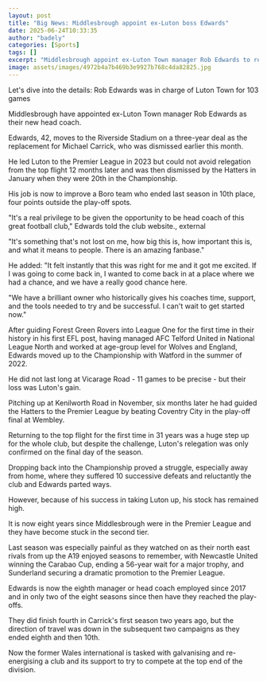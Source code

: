 ```yaml
---
layout: post
title: "Big News: Middlesbrough appoint ex-Luton boss Edwards"
date: 2025-06-24T10:33:35
author: "badely"
categories: [Sports]
tags: []
excerpt: "Middlesbrough appoint ex-Luton Town manager Rob Edwards to replace  Michael Carrick, who was sacked earlier this month after nearly three years in cha"
image: assets/images/4972b4a7b469b3e9927b768c4da82825.jpg
---
```


Let's dive into the details: Rob Edwards was in charge of Luton Town for 103 games

Middlesbrough have appointed ex-Luton Town manager Rob Edwards as their new head coach.

Edwards, 42, moves to the Riverside Stadium on a three-year deal as the replacement for Michael Carrick, who was dismissed earlier this month.

He led Luton to the Premier League in 2023 but could not avoid relegation from the top flight 12 months later and was then dismissed by the Hatters in January when they were 20th in the Championship.

His job is now to improve a Boro team who ended last season in 10th place, four points outside the play-off spots.

"It's a real privilege to be given the opportunity to be head coach of this great football club," Edwards told the club website., external

"It's something that's not lost on me, how big this is, how important this is, and what it means to people. There is an amazing fanbase."

He added: "It felt instantly that this was right for me and it got me excited. If I was going to come back in, I wanted to come back in at a place where we had a chance, and we have a really good chance here.

"We have a brilliant owner who historically gives his coaches time, support, and the tools needed to try and be successful. I can't wait to get started now."

After guiding Forest Green Rovers into League One for the first time in their history in his first EFL post, having managed AFC Telford United in National League North and worked at age-group level for Wolves and England, Edwards moved up to the Championship with Watford in the summer of 2022.

He did not last long at Vicarage Road - 11 games to be precise - but their loss was Luton's gain.

Pitching up at Kenilworth Road in November, six months later he had guided the Hatters to the Premier League by beating Coventry City in the play-off final at Wembley.

Returning to the top flight for the first time in 31 years was a huge step up for the whole club, but despite the challenge, Luton's relegation was only confirmed on the final day of the season.

Dropping back into the Championship proved a struggle, especially away from home, where they suffered 10 successive defeats and reluctantly the club and Edwards parted ways.

However, because of his success in taking Luton up, his stock has remained high.   

It is now eight years since Middlesbrough were in the Premier League and they have become stuck in the second tier.

Last season was especially painful as they watched on as their north east rivals from up the A19 enjoyed seasons to remember, with Newcastle United winning the Carabao Cup, ending a 56-year wait for a major trophy, and Sunderland securing a dramatic promotion to the Premier League. 

Edwards is now the eighth manager or head coach employed since 2017 and in only two of the eight seasons since then have they reached the play-offs.

They did finish fourth in Carrick's first season two years ago, but the direction of travel was down in the subsequent two campaigns as they ended eighth and then 10th.

Now the former Wales international is tasked with galvanising and re-energising a club and its support to try to compete at the top end of the division.  

